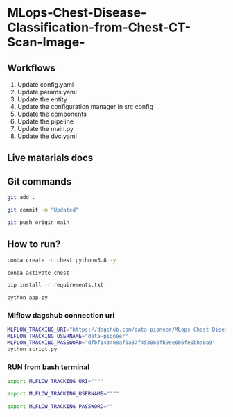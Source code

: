 # MLops-Chest-Disease-Classification-from-Chest-CT-Scan-Image-

## Workflows

1. Update config.yaml
2. Update params.yaml
3. Update the entity
4. Update the configuration manager in src config
5. Update the components
6. Update the pipeline 
7. Update the main.py
8. Update the dvc.yaml 



## Live matarials docs

## Git commands

```bash
git add .

git commit -m "Updated"

git push origin main
```

## How to run?

```bash
conda create -n chest python=3.8 -y
```

```bash
conda activate chest
```

```bash
pip install -r requirements.txt
```

```bash
python app.py
```


### Mlflow dagshub connection uri

```bash
MLFLOW_TRACKING_URI="https://dagshub.com/data-pioneer/MLops-Chest-Disease-Classification-from-Chest-CT-Scan-Image-.mlflow"
MLFLOW_TRACKING_USERNAME="data-pioneer"
MLFLOW_TRACKING_PASSWORD="dfbf143408af6a87f453866fb9ee6b6fe0bba8a9"
python script.py
```


### RUN from bash terminal

```bash
export MLFLOW_TRACKING_URI=""""

export MLFLOW_TRACKING_USERNAME="""" 

export MLFLOW_TRACKING_PASSWORD=""

```